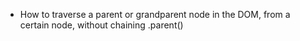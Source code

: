 - How to traverse a parent or grandparent node in the DOM, from a certain node, without chaining .parent()
